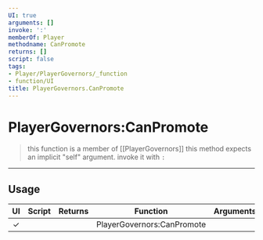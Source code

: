 ```yaml
---
UI: true
arguments: []
invoke: ':'
memberOf: Player
methodname: CanPromote
returns: []
script: false
tags:
- Player/PlayerGovernors/_function
- function/UI
title: PlayerGovernors.CanPromote
---
```

# PlayerGovernors:CanPromote
> this function is a member of [[PlayerGovernors]]
> this method expects an implicit "self" argument. invoke it with `:`
-----
## Usage
|  UI | Script | Returns | Function | Arguments |
|:---:|:------:|-------:|:--------:|:---------|
|✓| ||PlayerGovernors:CanPromote||
